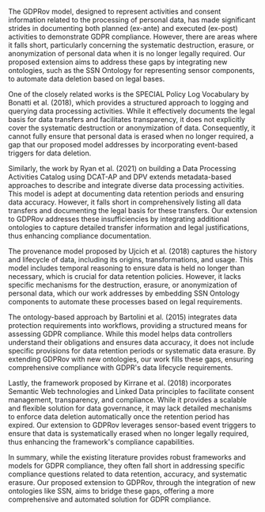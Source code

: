 The GDPRov model, designed to represent activities and consent information related to the processing of personal data, has made significant strides in documenting both planned (ex-ante) and executed (ex-post) activities to demonstrate GDPR compliance. However, there are areas where it falls short, particularly concerning the systematic destruction, erasure, or anonymization of personal data when it is no longer legally required. Our proposed extension aims to address these gaps by integrating new ontologies, such as the SSN Ontology for representing sensor components, to automate data deletion based on legal bases.

One of the closely related works is the SPECIAL Policy Log Vocabulary by Bonatti et al. (2018), which provides a structured approach to logging and querying data processing activities. While it effectively documents the legal basis for data transfers and facilitates transparency, it does not explicitly cover the systematic destruction or anonymization of data. Consequently, it cannot fully ensure that personal data is erased when no longer required, a gap that our proposed model addresses by incorporating event-based triggers for data deletion.

Similarly, the work by Ryan et al. (2021) on building a Data Processing Activities Catalog using DCAT-AP and DPV extends metadata-based approaches to describe and integrate diverse data processing activities. This model is adept at documenting data retention periods and ensuring data accuracy. However, it falls short in comprehensively listing all data transfers and documenting the legal basis for these transfers. Our extension to GDPRov addresses these insufficiencies by integrating additional ontologies to capture detailed transfer information and legal justifications, thus enhancing compliance documentation.

The provenance model proposed by Ujcich et al. (2018) captures the history and lifecycle of data, including its origins, transformations, and usage. This model includes temporal reasoning to ensure data is held no longer than necessary, which is crucial for data retention policies. However, it lacks specific mechanisms for the destruction, erasure, or anonymization of personal data, which our work addresses by embedding SSN Ontology components to automate these processes based on legal requirements.

The ontology-based approach by Bartolini et al. (2015) integrates data protection requirements into workflows, providing a structured means for assessing GDPR compliance. While this model helps data controllers understand their obligations and ensures data accuracy, it does not include specific provisions for data retention periods or systematic data erasure. By extending GDPRov with new ontologies, our work fills these gaps, ensuring comprehensive compliance with GDPR's data lifecycle requirements.

Lastly, the framework proposed by Kirrane et al. (2018) incorporates Semantic Web technologies and Linked Data principles to facilitate consent management, transparency, and compliance. While it provides a scalable and flexible solution for data governance, it may lack detailed mechanisms to enforce data deletion automatically once the retention period has expired. Our extension to GDPRov leverages sensor-based event triggers to ensure that data is systematically erased when no longer legally required, thus enhancing the framework's compliance capabilities.

In summary, while the existing literature provides robust frameworks and models for GDPR compliance, they often fall short in addressing specific compliance questions related to data retention, accuracy, and systematic erasure. Our proposed extension to GDPRov, through the integration of new ontologies like SSN, aims to bridge these gaps, offering a more comprehensive and automated solution for GDPR compliance.